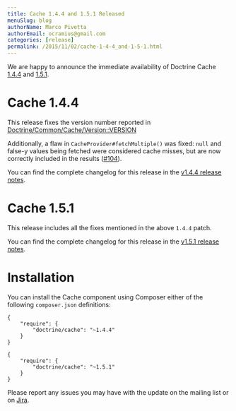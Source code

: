 ```yaml
---
title: Cache 1.4.4 and 1.5.1 Released
menuSlug: blog
authorName: Marco Pivetta
authorEmail: ocramius@gmail.com
categories: [release]
permalink: /2015/11/02/cache-1-4-4_and-1-5-1.html
---
```

We are happy to announce the immediate availability of Doctrine Cache
[1.4.4](https://github.com/doctrine/cache/releases/tag/v1.4.4) and
[1.5.1](https://github.com/doctrine/cache/releases/tag/v1.5.1).

Cache 1.4.4
===========

This release fixes the version number reported in
[Doctrine/Common/Cache/Version::VERSION](https://github.com/doctrine/cache/blob/v1.5.1/lib/Doctrine/Common/Cache/Version.php)

Additionally, a flaw in `CacheProvider#fetchMultiple()` was fixed:
`null` and false-y values being fetched were considered cache misses,
but are now correctly included in the results
([\#104](https://github.com/doctrine/cache/pull/104)).

You can find the complete changelog for this release in the [v1.4.4
release notes](https://github.com/doctrine/cache/releases/tag/v1.4.4).

Cache 1.5.1
===========

This release includes all the fixes mentioned in the above `1.4.4`
patch.

You can find the complete changelog for this release in the [v1.5.1
release notes](https://github.com/doctrine/cache/releases/tag/v1.5.1).

Installation
============

You can install the Cache component using Composer either of the
following `composer.json` definitions:

~~~~ {.sourceCode .json}
{
    "require": {
        "doctrine/cache": "~1.4.4"
    }
}
~~~~

~~~~ {.sourceCode .json}
{
    "require": {
        "doctrine/cache": "~1.5.1"
    }
}
~~~~

Please report any issues you may have with the update on the mailing
list or on [Jira](http://www.doctrine-project.org/jira).
